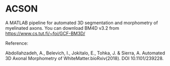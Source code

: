 # ACSON

A MATLAB pipeline for automated 3D segmentation and morphometry of myelinated axons.
You can download BM4D v3.2 from https://www.cs.tut.fi/~foi/GCF-BM3D/

Reference:

Abdollahzadeh, A., Belevich, I., Jokitalo, E., Tohka, J. & Sierra, A. Automated 3D Axonal Morphometry of WhiteMatter.bioRxiv(2018). DOI 10.1101/239228.
